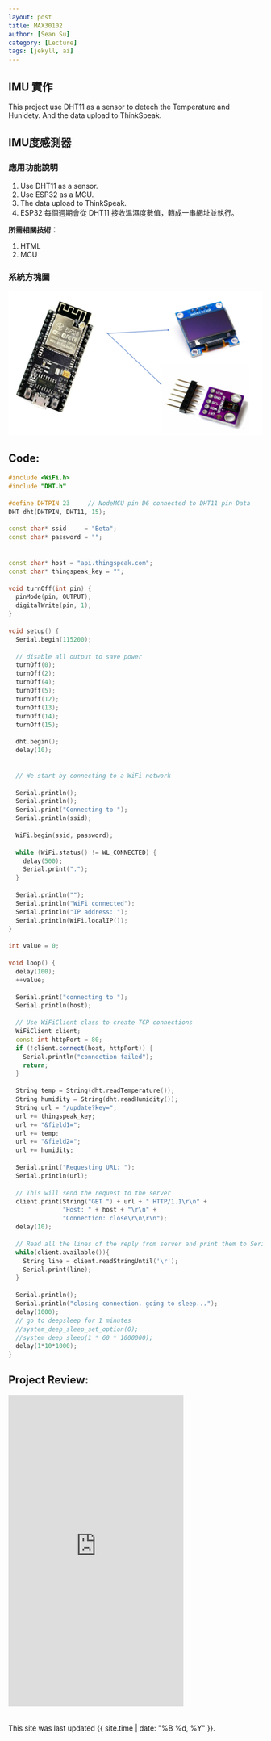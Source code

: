 ```yaml
---
layout: post
title: MAX30102
author: [Sean Su]
category: [Lecture]
tags: [jekyll, ai]
---
```


## IMU 實作
This project use DHT11 as a sensor to detech the Temperature and Hunidety. And the data upload to ThinkSpeak.

## IMU度感測器
### 應用功能說明
1. Use DHT11 as a sensor.
2. Use ESP32 as a MCU.
3. The data upload to ThinkSpeak.
4. ESP32 每個週期會從 DHT11 接收溫濕度數值，轉成一串網址並執行。



**所需相關技術：**
1. HTML
2. MCU


### 系統方塊圖
![](https://github.com/sean195114/MCU-project/blob/main/images/%E8%9E%A2%E5%B9%95%E6%93%B7%E5%8F%96%E7%95%AB%E9%9D%A2%202023-05-25%20191013.png?raw=true)


## Code: 
```C++
#include <WiFi.h> 
#include "DHT.h"

#define DHTPIN 23     // NodeMCU pin D6 connected to DHT11 pin Data
DHT dht(DHTPIN, DHT11, 15);

const char* ssid     = "Beta";
const char* password = "";


const char* host = "api.thingspeak.com";
const char* thingspeak_key = "";

void turnOff(int pin) {
  pinMode(pin, OUTPUT);
  digitalWrite(pin, 1);
}

void setup() {
  Serial.begin(115200);

  // disable all output to save power
  turnOff(0);
  turnOff(2);
  turnOff(4);
  turnOff(5);
  turnOff(12);
  turnOff(13);
  turnOff(14);
  turnOff(15);

  dht.begin();
  delay(10);
  

  // We start by connecting to a WiFi network

  Serial.println();
  Serial.println();
  Serial.print("Connecting to ");
  Serial.println(ssid);
  
  WiFi.begin(ssid, password);
  
  while (WiFi.status() != WL_CONNECTED) {
    delay(500);
    Serial.print(".");
  }

  Serial.println("");
  Serial.println("WiFi connected");  
  Serial.println("IP address: ");
  Serial.println(WiFi.localIP());
}

int value = 0;

void loop() {
  delay(100);
  ++value;

  Serial.print("connecting to ");
  Serial.println(host);
  
  // Use WiFiClient class to create TCP connections
  WiFiClient client;
  const int httpPort = 80;
  if (!client.connect(host, httpPort)) {
    Serial.println("connection failed");
    return;
  }

  String temp = String(dht.readTemperature());
  String humidity = String(dht.readHumidity());
  String url = "/update?key=";
  url += thingspeak_key;
  url += "&field1=";
  url += temp;
  url += "&field2=";
  url += humidity;
  
  Serial.print("Requesting URL: ");
  Serial.println(url);
  
  // This will send the request to the server
  client.print(String("GET ") + url + " HTTP/1.1\r\n" +
               "Host: " + host + "\r\n" + 
               "Connection: close\r\n\r\n");
  delay(10);
  
  // Read all the lines of the reply from server and print them to Serial
  while(client.available()){
    String line = client.readStringUntil('\r');
    Serial.print(line);
  }
  
  Serial.println();
  Serial.println("closing connection. going to sleep...");
  delay(1000);
  // go to deepsleep for 1 minutes
  //system_deep_sleep_set_option(0);
  //system_deep_sleep(1 * 60 * 1000000);
  delay(1*10*1000);
}
```

## Project Review:
<iframe width="347" height="618" src="https://www.youtube.com/embed/E08EAp6gzqI" title="MAX30120" frameborder="0" allow="accelerometer; autoplay; clipboard-write; encrypted-media; gyroscope; picture-in-picture; web-share" allowfullscreen></iframe>

<br>
<br>

This site was last updated {{ site.time | date: "%B %d, %Y" }}.

